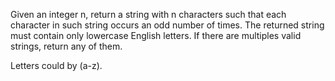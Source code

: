 Given an integer n, return a string with n characters such that each character in such string occurs an odd number of times.
The returned string must contain only lowercase English letters. If there are multiples valid strings, return any of them.

Letters could by (a-z).
